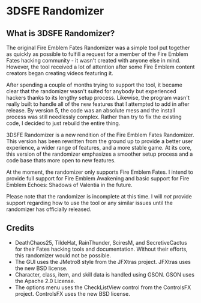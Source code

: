 # 3DSFE Randomizer
## What is 3DSFE Randomizer?
The original Fire Emblem Fates Randomizer was a simple tool put together as quickly as possible to fulfill a request for a member of the Fire Emblem Fates hacking community - it wasn't created with anyone else in mind. However, the tool received a lot of attention after some Fire Emblem content creators began creating videos featuring it.

After spending a couple of months trying to support the tool, it became clear that the randomizer wasn't suited for anybody but experienced hackers thanks to its lengthy setup process. Likewise, the program wasn't really built to handle all of the new features that I attempted to add in after release. By version 5, the code was an absolute mess and the install process was still needlessly complex. Rather than try to fix the existing code, I decided to just rebuild the entire thing.

3DSFE Randomizer is a new rendition of the Fire Emblem Fates Randomizer. This version has been rewritten from the ground up to provide a better user experience, a wider range of features, and a more stable game. At its core, this version of the randomizer emphasizes a smoother setup process and a code base thats more open to new features.

At the moment, the randomizer only supports Fire Emblem Fates. I intend to provide full support for Fire Emblem Awakening and basic support for Fire Emblem Echoes: Shadows of Valentia in the future.

Please note that the randomizer is incomplete at this time. I will *not* provide support regarding how to use the tool or any similar issues until the randomizer has officially released.

## Credits
- DeathChaos25, TildeHat, RainThunder, SciresM, and SecretiveCactus for their Fates hacking tools and documentation. Without their efforts, this randomizer would not be possible.
- The GUI uses the JMetro8 style from the JFXtras project. JFXtras uses the new BSD license.
- Character, class, item, and skill data is handled using GSON. GSON uses the Apache 2.0 License.
- The options menu uses the CheckListView control from the ControlsFX project. ControlsFX uses the new BSD license.
